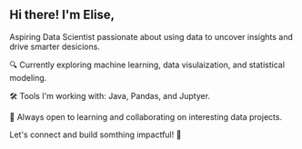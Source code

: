 ## Hi there! I'm Elise,

Aspiring Data Scientist passionate about using data to uncover insights and drive smarter desicions.

🔍 Currently exploring machine learning, data visulaization, and statistical modeling.

🛠️ Tools I'm working with: Java, Pandas, and Juptyer.

💬 Always open to learning and collaborating on interesting data projects.

Let's connect and build somthing impactful! 🚀


<!--
**estanculescu/estanculescu** is a ✨ _special_ ✨ repository because its `README.md` (this file) appears on your GitHub profile.

Here are some ideas to get you started:

- 🔭 I’m currently working on ...
- 🌱 I’m currently learning how to use GutHub
- 👯 I’m looking to collaborate on ...
- 🤔 I’m looking for help with ...
- 💬 Ask me about ...
- 📫 How to reach me: ...
- ⚡ Fun fact: ...
-->
